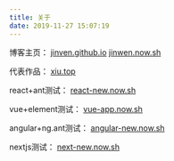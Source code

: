 ```yaml
---
title: 关于
date: 2019-11-27 15:07:19
---
```


博客主页：
[jinven.github.io](https://jinven.github.io)
[jinwen.now.sh](https://jinwen.now.sh)

代表作品：
[xiu.top](https://www.xiu.top)

react+ant测试：
[react-new.now.sh](https://react-new.now.sh)

vue+element测试：
[vue-app.now.sh](https://vue-app.now.sh)

angular+ng.ant测试：
[angular-new.now.sh](https://angular-new.now.sh)

nextjs测试：
[next-new.now.sh](https://next-new.now.sh)
